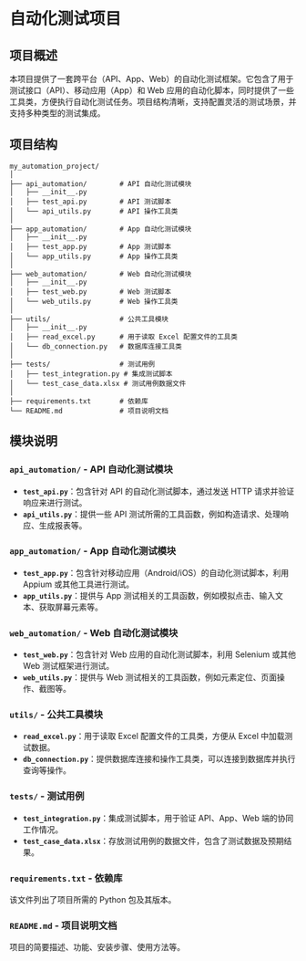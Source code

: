 # 自动化测试项目

## 项目概述

本项目提供了一套跨平台（API、App、Web）的自动化测试框架。它包含了用于测试接口（API）、移动应用（App）和 Web 应用的自动化脚本，同时提供了一些工具类，方便执行自动化测试任务。项目结构清晰，支持配置灵活的测试场景，并支持多种类型的测试集成。

## 项目结构

```plaintext
my_automation_project/
│
├── api_automation/        # API 自动化测试模块
│   ├── __init__.py
│   ├── test_api.py        # API 测试脚本
│   └── api_utils.py       # API 操作工具类
│
├── app_automation/        # App 自动化测试模块
│   ├── __init__.py
│   ├── test_app.py        # App 测试脚本
│   └── app_utils.py       # App 操作工具类
│
├── web_automation/        # Web 自动化测试模块
│   ├── __init__.py
│   ├── test_web.py        # Web 测试脚本
│   └── web_utils.py       # Web 操作工具类
│
├── utils/                 # 公共工具模块
│   ├── __init__.py
│   ├── read_excel.py      # 用于读取 Excel 配置文件的工具类
│   └── db_connection.py   # 数据库连接工具类
│
├── tests/                 # 测试用例
│   ├── test_integration.py # 集成测试脚本
│   └── test_case_data.xlsx # 测试用例数据文件
│
├── requirements.txt       # 依赖库
└── README.md              # 项目说明文档
```

## 模块说明

### `api_automation/` - API 自动化测试模块
- **`test_api.py`**：包含针对 API 的自动化测试脚本，通过发送 HTTP 请求并验证响应来进行测试。
- **`api_utils.py`**：提供一些 API 测试所需的工具函数，例如构造请求、处理响应、生成报表等。

### `app_automation/` - App 自动化测试模块
- **`test_app.py`**：包含针对移动应用（Android/iOS）的自动化测试脚本，利用 Appium 或其他工具进行测试。
- **`app_utils.py`**：提供与 App 测试相关的工具函数，例如模拟点击、输入文本、获取屏幕元素等。

### `web_automation/` - Web 自动化测试模块
- **`test_web.py`**：包含针对 Web 应用的自动化测试脚本，利用 Selenium 或其他 Web 测试框架进行测试。
- **`web_utils.py`**：提供与 Web 测试相关的工具函数，例如元素定位、页面操作、截图等。

### `utils/` - 公共工具模块
- **`read_excel.py`**：用于读取 Excel 配置文件的工具类，方便从 Excel 中加载测试数据。
- **`db_connection.py`**：提供数据库连接和操作工具类，可以连接到数据库并执行查询等操作。

### `tests/` - 测试用例
- **`test_integration.py`**：集成测试脚本，用于验证 API、App、Web 端的协同工作情况。
- **`test_case_data.xlsx`**：存放测试用例的数据文件，包含了测试数据及预期结果。

### `requirements.txt` - 依赖库
该文件列出了项目所需的 Python 包及其版本。

### `README.md` - 项目说明文档
项目的简要描述、功能、安装步骤、使用方法等。


